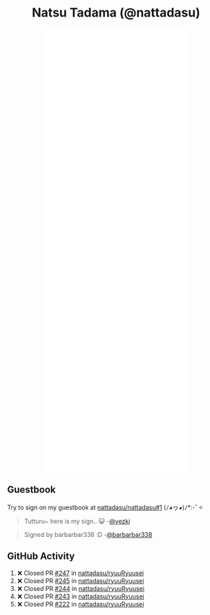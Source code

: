 <div align="center">

# Natsu Tadama (@nattadasu)

![Github Metrics](github-metrics.svg)
</div>

## Guestbook

Try to sign on my guestbook at [nattadasu/nattadasu#1](https://github.com/nattadasu/nattadasu/issues/1) (ﾉ◕ヮ◕)ﾉ\*:･ﾟ✧

<!--START:guestbook-->
> Tutturu~  here is my sign.. :smiley_cat: 
-[@yezki](https://github.com/yezki)

> Signed by barbarbar338 :D
-[@barbarbar338](https://github.com/barbarbar338)
<!--END:guestbook-->

## GitHub Activity
<!--START_SECTION:activity-->
1. ❌ Closed PR [#247](https://github.com/nattadasu/ryuuRyuusei/pull/247) in [nattadasu/ryuuRyuusei](https://github.com/nattadasu/ryuuRyuusei)
2. ❌ Closed PR [#245](https://github.com/nattadasu/ryuuRyuusei/pull/245) in [nattadasu/ryuuRyuusei](https://github.com/nattadasu/ryuuRyuusei)
3. ❌ Closed PR [#244](https://github.com/nattadasu/ryuuRyuusei/pull/244) in [nattadasu/ryuuRyuusei](https://github.com/nattadasu/ryuuRyuusei)
4. ❌ Closed PR [#243](https://github.com/nattadasu/ryuuRyuusei/pull/243) in [nattadasu/ryuuRyuusei](https://github.com/nattadasu/ryuuRyuusei)
5. ❌ Closed PR [#222](https://github.com/nattadasu/ryuuRyuusei/pull/222) in [nattadasu/ryuuRyuusei](https://github.com/nattadasu/ryuuRyuusei)
<!--END_SECTION:activity-->

